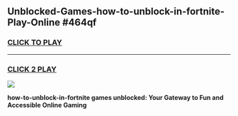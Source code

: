 
## Unblocked-Games-how-to-unblock-in-fortnite-Play-Online #464qf
<h3>
<a href="https://news.freeplayer.one?title=how-to-unblock-in-fortnite&ref=3">CLICK TO PLAY</a></h3>
<hr>

<h3>
<a href="https://news.freeplayer.one?title=how-to-unblock-in-fortnite&ref=3">CLICK 2 PLAY</a>
  
</h3>

<a href="https://news.freeplayer.one?title=how-to-unblock-in-fortnite&ref=3"><img src="https://clearcache.store/games.png"></a>


**how-to-unblock-in-fortnite games unblocked: Your Gateway to Fun and Accessible Online Gaming**
